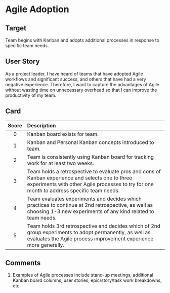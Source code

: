 # Agile Adoption

## Target

Team begins with Kanban and adopts additional processes in response to specific team needs.

## User Story

As a project leader, I have heard of teams that have adopted Agile workflows and significant success, and others that have had a very negative experience. Therefore, I want to capture the advantages of Agile without wasting time on unnecessary overhead so that I can improve the productivity of my team.


## Card

| Score         | Description |
| :-------------: | :------------- |
| 0 | Kanban board exists for team. |
| 1 | Kanban and Personal Kanban concepts introduced to team.      |
| 2 | Team is consistently using Kanban board for tracking work for at least two weeks.      |
| 3 | Team holds a retrospective to evaluate pros and cons of Kanban experience and selects one to three experiments with other Agile processes to try for one month to address specific team needs.      |
| 4 | Team evaluates experiments and decides which practices to continue at 2nd retrospective, as well as choosing 1-3 new experiments of any kind related to team needs.      |
| 5 | Team holds 3rd retrospective and decides which of 2nd group experiments to adopt permanently, as well as evaluates the Agile process improvement experience more generally.   |

## Comments

1. Examples of Agile processes include stand-up meetings, additional Kanban board columns, user stories, epic/story/task work breakdowns, etc.
